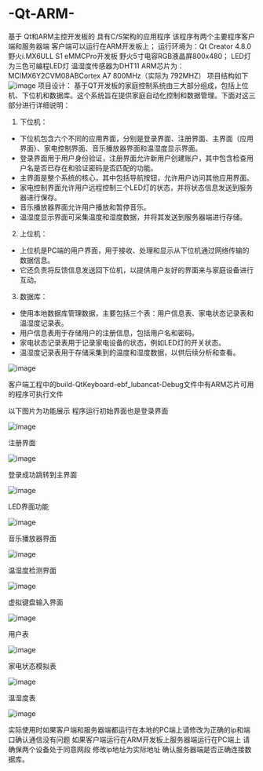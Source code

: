 # -Qt-ARM-
基于 Qt和ARM主控开发板的 具有C/S架构的应用程序
该程序有两个主要程序客户端和服务器端
客户端可以运行在ARM开发板上；
运行环境为：Qt Creator 4.8.0
野火i.MX6ULL S1 eMMCPro开发板
野火5寸电容RGB液晶屏800x480；
LED灯为三色可编程LED灯
温湿度传感器为DHT11
ARM芯片为：MCIMX6Y2CVM08ABCortex A7 800MHz（实际为 792MHZ）
项目结构如下
![image](https://github.com/MCC12345/-Qt-ARM-/assets/104244230/b38615b3-123c-499b-a34d-19f3de04b5a8)
项目设计：
基于QT开发板的家庭控制系统由三大部分组成，包括上位机、下位机和数据库。这个系统旨在提供家庭自动化控制和数据管理。下面对这三部分进行详细说明：

1. 下位机：
- 下位机包含六个不同的应用界面，分别是登录界面、注册界面、主界面（应用界面）、家电控制界面、音乐播放器界面和温湿度显示界面。
- 登录界面用于用户身份验证，注册界面允许新用户创建账户，其中包含检查用户名是否已存在和验证密码是否匹配的功能。
- 主界面是整个系统的核心，其中包括导航按钮，允许用户访问其他应用界面。
- 家电控制界面允许用户远程控制三个LED灯的状态，并将状态信息发送到服务器进行保存。
- 音乐播放器界面允许用户播放和暂停音乐。
- 温湿度显示界面可采集温度和湿度数据，并将其发送到服务器端进行存储。

2. 上位机：
- 上位机是PC端的用户界面，用于接收、处理和显示从下位机通过网络传输的数据信息。
- 它还负责将反馈信息发送回下位机，以提供用户友好的界面来与家庭设备进行互动。

3. 数据库：
- 使用本地数据库管理数据，主要包括三个表：用户信息表、家电状态记录表和温湿度记录表。
- 用户信息表用于存储用户的注册信息，包括用户名和密码。
- 家电状态记录表用于记录家电设备的状态，例如LED灯的开关状态。
- 温湿度记录表用于存储采集到的温度和湿度数据，以供后续分析和查看。

![image](https://github.com/MCC12345/-Qt-ARM-/assets/104244230/66a44b77-2df7-47ae-b5b6-a8c995e589a7)

  
客户端工程中的build-QtKeyboard-ebf_lubancat-Debug文件中有ARM芯片可用的程序可执行文件

以下图片为功能展示
程序运行初始界面也是登录界面

![image](https://github.com/MCC12345/-Qt-ARM-/assets/104244230/176ed4d6-0efc-45a0-87dc-7b570de02ee4)

注册界面

![image](https://github.com/MCC12345/-Qt-ARM-/assets/104244230/28ca4657-194d-4438-8fea-ebb2cf4d28c5)

登录成功跳转到主界面

![image](https://github.com/MCC12345/-Qt-ARM-/assets/104244230/7717fba8-56bf-4b9d-b0a6-fc9b743a5237)

LED界面功能

![image](https://github.com/MCC12345/-Qt-ARM-/assets/104244230/95c148cc-eaa9-4c88-8de7-ef6d8b706fbf)

音乐播放器界面

![image](https://github.com/MCC12345/-Qt-ARM-/assets/104244230/31d8b6e5-ad18-4672-9291-f454f63ccbcb)

温湿度检测界面

![image](https://github.com/MCC12345/-Qt-ARM-/assets/104244230/73978a92-182d-4407-ac4e-1f087017bdfd)

虚拟键盘输入界面

![image](https://github.com/MCC12345/-Qt-ARM-/assets/104244230/0eca3df7-7714-47f0-9d4c-18b55abd5eda)

用户表

![image](https://github.com/MCC12345/-Qt-ARM-/assets/104244230/5635702b-9cc1-4e1a-bfbf-9ffb7c4c206e)

家电状态模拟表

![image](https://github.com/MCC12345/-Qt-ARM-/assets/104244230/31682ba2-1f51-4f35-ae95-f9418127ce5f)

温湿度表

![image](https://github.com/MCC12345/-Qt-ARM-/assets/104244230/04504f50-6e77-408e-b000-969457874b55)


实际使用时如果客户端和服务器端都运行在本地的PC端上请修改为正确的ip和端口确认通信没有问题 如果客户端运行在ARM开发板上服务器端运行在PC端上 请确保两个设备处于同意网段 修改ip地址为实际地址 确认服务器端是否正确连接数据库。
